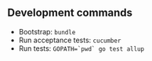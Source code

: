 
## Development commands

 - Bootstrap: `bundle`
 - Run acceptance tests: `cucumber`
 - Run tests: ``GOPATH=`pwd` go test allup``
